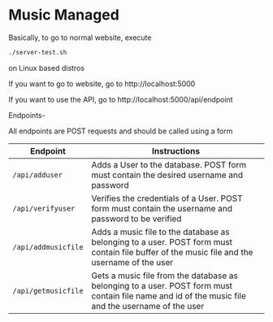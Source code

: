 # Music Managed

Basically, to go to normal website, execute

```bash
./server-test.sh
```

on Linux based distros

If you want to go to website, go to http://localhost:5000

If you want to use the API, go to http://localhost:5000/api/endpoint

Endpoints-

All endpoints are POST requests and should be called using a form

| Endpoint | Instructions |
|----------|--------------|
| `/api/adduser` | Adds a User to the database. POST form must contain the desired username and password |
| `/api/verifyuser` | Verifies the credentials of a User. POST form must contain the username and password to be verified |
| `/api/addmusicfile` | Adds a music file to the database as belonging to a user. POST form must contain file buffer of the music file and the username of the user |
| `/api/getmusicfile` | Gets a music file from the database as belonging to a user. POST form must contain file name and id of the music file and the username of the user |
